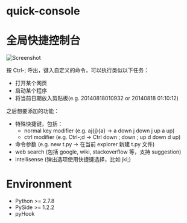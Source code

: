 quick-console
=============
# 全局快捷控制台

![Screenshot](https://raw.githubusercontent.com/fans656/image-hosting/master/20140819201216.png)

按 Ctrl-; 呼出，键入自定义的命令，可以执行类似以下任务：
- 打开某个网页
- 启动某个程序
- 将当前日期放入剪贴板(e.g. 20140818010932 or 20140818 01:10:12)

之后想要添加的功能：
- 特殊快捷键，包括：
  - normal key modifier (e.g. aj{j}{a} -> a down j down j up a up)
  - ctrl modifier (e.g. Ctrl-;d -> Ctrl down ; down ; up d down d up)
- 命令参数 (e.g. new t.py -> 在当前 explorer 新建 t.py 文件)
- web search (包括 google, wiki, stackoverflow 等，支持 suggestion)
- intellisense (弹出选项使用快捷键选择，比如 jkl;)

# Environment
- Python >= 2.7.8
- PySide >= 1.2.2
- pyHook
